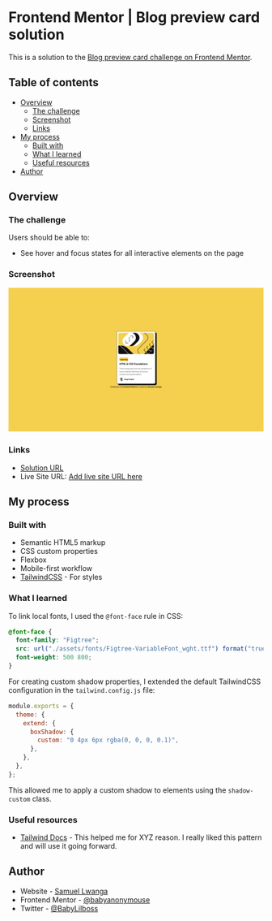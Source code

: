 # Frontend Mentor | Blog preview card solution

This is a solution to the [Blog preview card challenge on Frontend Mentor](https://www.frontendmentor.io/challenges/blog-preview-card-ckPaj01IcS).

## Table of contents

- [Overview](#overview)
  - [The challenge](#the-challenge)
  - [Screenshot](#screenshot)
  - [Links](#links)
- [My process](#my-process)
  - [Built with](#built-with)
  - [What I learned](#what-i-learned)
  - [Useful resources](#useful-resources)
- [Author](#author)

## Overview

### The challenge

Users should be able to:

- See hover and focus states for all interactive elements on the page

### Screenshot

![](./assets/images/screenshot.png)

### Links

- [Solution URL](https://github.com/babyanonymouse/frontendmentor-blog-card)
- Live Site URL: [Add live site URL here](https://your-live-site-url.com)

## My process

### Built with

- Semantic HTML5 markup
- CSS custom properties
- Flexbox
- Mobile-first workflow
- [TailwindCSS](https://tailwindcss.com) - For styles

### What I learned

To link local fonts, I used the `@font-face` rule in CSS:

```css
@font-face {
  font-family: "Figtree";
  src: url("./assets/fonts/Figtree-VariableFont_wght.ttf") format("truetype");
  font-weight: 500 800;
}
```

For creating custom shadow properties, I extended the default TailwindCSS configuration in the `tailwind.config.js` file:

```js
module.exports = {
  theme: {
    extend: {
      boxShadow: {
        custom: "0 4px 6px rgba(0, 0, 0, 0.1)",
      },
    },
  },
};
```

This allowed me to apply a custom shadow to elements using the `shadow-custom` class.

### Useful resources

- [Tailwind Docs](https://www.tailwindcss.com) - This helped me for XYZ reason. I really liked this pattern and will use it going forward.

## Author

- Website - [Samuel Lwanga](https://babyanonymouse.github.io/Portfolio)
- Frontend Mentor - [@babyanonymouse](https://www.frontendmentor.io/profile/babyanonymousee)
- Twitter - [@BabyLilboss](https://www.twitter.com/BabyLilboss)
